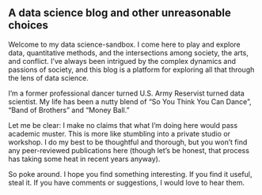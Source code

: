 ## A data science blog and other unreasonable choices

Welcome to my data science-sandbox. I come here to play and explore data, quantitative methods, and the intersections among society, the arts, and conflict. I’ve always been intrigued by the complex dynamics and passions of society, and this blog is a platform for exploring all that through the lens of data science.

I’m a former professional dancer turned U.S. Army Reservist turned data scientist. My life has been a nutty blend of “So You Think You Can Dance”, “Band of Brothers” and “Money Ball.”

Let me be clear: I make no claims that what I’m doing here would pass academic muster. This is more like stumbling into a private studio or workshop. I do my best to be thoughtful and thorough, but you won’t find any peer-reviewed publications here (though let’s be honest, that process has taking some heat in recent years anyway).

So poke around. I hope you find something interesting. If you find it useful, steal it. If you have comments or suggestions, I would love to hear them.

